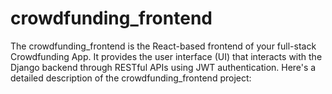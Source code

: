 # crowdfunding_frontend
The crowdfunding_frontend is the React-based frontend of your full-stack Crowdfunding App. It provides the user interface (UI) that interacts with the Django backend through RESTful APIs using JWT authentication. Here's a detailed description of the crowdfunding_frontend project:
